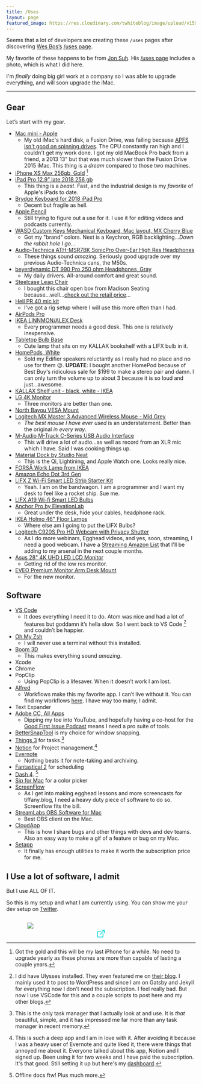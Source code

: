 ```yaml
---
title: /Uses
layout: page
featured_image: https://res.cloudinary.com/twhiteblog/image/upload/v1591128562/new-office_nib11t.jpg
---
```


Seems that a lot of developers are creating these `/uses` pages after discovering [Wes Bos’s](https://twitter.com/wesbos) [/uses page](http://wesbos.com/uses).

My favorite of these happens to be from [Jon Suh](https://twitter.com/jonsuh). His [/uses page](https://jonsuh.com/uses/) includes a photo, which is what I did here.

I'm *finally* doing big girl work at a company so I was able to upgrade everything, and will soon upgrade the iMac.

---

## Gear

Let’s start with my gear.

- [Mac mini - Apple](https://www.apple.com/mac-mini/)
	- My old iMac's hard disk, a Fusion Drive, was failing because [APFS isn't good on spinning drives](https://blog.macsales.com/43043-using-apfs-on-hdds-and-why-you-might-not-want-to/). The CPU constantly ran high and I couldn't get my work done. I got my old MacBook Pro back from a friend, a 2013 13" but that was much slower than the Fusion Drive 2015 iMac. This thing is a *dream* compared to those two machines.
- [iPhone XS Max 256gb, Gold](https://www.t-mobile.com/cell-phone/apple-iphone-8-plus?color=spacegray&memory=256gb) [^1]
- [iPad Pro 12.9” late 2018 256 gb](https://www.bhphotovideo.com/c/product/1441845-REG/apple_mtfn2ll_a_12_9_ipad_pro_late.html)
  - This thing is a *beast*. Fast, and the industrial design is my *favorite* of Apple's iPads to date.
- [Brydge Keyboard for 2018 iPad Pro](https://www.brydge.com/pages/2018-ipad-pro-keyboard-interest-form)
	- Decent but fragile as hell.
- [Apple Pencil](https://www.bhphotovideo.com/c/product/1441874-REG/apple_mu8f2am_a_apple_pencil_2nd_generation.html)
	- Still trying to figure out a use for it. I use it for editing videos and podcasts currently.
- [WASD Custom Keys Mechanical Keyboard, Mac layout, MX Cherry Blue](https://www.wasdkeyboards.com/wasd-v3-87-key-custom-mechanical-keyboard.html?wasd_customizer_id=1ea3e45f691d80ec3f30739ce3eb5b7b773da6539543b3c4de2b85e1503a4829)
	- Got my "brand" colors. Next is a Keychron, RGB backlighting...*Down the rabbit hole I go...*
-  [Audio-Technica ATH-MSR7BK SonicPro Over-Ear High Res Headphones](https://www.amazon.com/gp/product/B00PEU9CFA/ref=oh_aui_detailpage_o06_s00?psc=1&tag=thatmacnerd-20&ie=UTF8)
	- These things sound *amazing*. Seriously good upgrade over my  previous Audio-Technica cans, the M50s.
-  [beyerdynamic DT 990 Pro 250 ohm Headphones, Gray](https://www.amazon.com/gp/product/B0011UB9CQ/ref=ppx_yo_dt_b_asin_title_o02_s02?ie=UTF8&th=1)
   -  My daily drivers. All-around comfort and great sound.
- [Steelcase Leap Chair](https://www.madisonseating.com/leap-chair-by-steelcase.html?gclid=Cj0KCQiA5dPuBRCrARIsAJL7oei4kRFt9MUVlZgDlVPmOhr_fOuMQ8AtH-ReGn7nEPBNqE1R1Fxfnj0aAmOsEALw_wcB)
  - I bought this chair open box from Madison Seating because...well...[check out the retail price](https://store.steelcase.com/seating/office-chairs/leap)...
- [Heil PR 40 mic kit](https://www.amazon.com/gp/product/B00U1SG5SW/ref=oh_aui_detailpage_o07_s02?psc=1&tag=thatmacnerd-20&ie=UTF8)
	- I've got a rig setup where I will use this more often than I had.
- [AirPods Pro](https://www.apple.com/airpods-pro/)
- [IKEA LINNMON/ALEX Desk](http://www.ikea.com/us/en/catalog/products/S99932696/)
	- Every programmer needs a good desk. This one is relatively inexpensive.
- [Tabletop Bulb Base](https://www.amazon.com/gp/product/B07CBTKRXW/ref=ppx_yo_dt_b_asin_title_o05_s00?ie=UTF8&psc=1)
  - Cute lamp that sits on my KALLAX bookshelf with a LIFX bulb in it.
- [HomePods, White](https://www.apple.com/shop/buy-homepod/homepod/white)
  - Sold my Edifier speakers reluctantly as I really had no place and no use for them 😥. **UPDATE**: I bought another HomePod because of Best Buy's ridiculous sale for $199 to make a stereo pair and damn. I can only turn the volume up to about 3 because it is so loud and just...awesome.
- [KALLAX Shelf unit - black, white - IKEA](https://www.ikea.com/us/en/p/kallax-shelf-unit-black-white-70346927/)
- [LG 4K Monitor](https://www.amazon.com/gp/product/B01LPNKFK0/ref=oh_aui_detailpage_o02_s01?psc=1&tag=thatmacnerd-20&ie=UTF8)
	- Three monitors are better than one.
- [North Bayou VESA Mount](https://www.amazon.com/gp/product/B01FRWONKI/ref=oh_aui_detailpage_o02_s00?psc=1&tag=thatmacnerd-20&ie=UTF8)
- [Logitech MX Master 3 Advanced Wireless Mouse - Mid Grey](https://www.amazon.com/gp/product/B07S5HZB69/ref=ppx_yo_dt_b_asin_title_o04_s00?ie=UTF8&psc=1)
	- *The best mouse I have ever used* is an understatement. Better than the original *in every way*.
-  [M-Audio M-Track C-Series USB Audio Interface](https://www.amazon.com/gp/product/B01FFH5XMC/ref=oh_aui_detailpage_o04_s01?psc=1&tag=thatmacnerd-20&ie=UTF8)
	- This will drive a lot of audio…as well as record from an XLR mic which I have. Said I was cooking things up.
- [Material Dock by Studio Neat](https://www.studioneat.com/products/dock)
  - This is the Qi, Lightining, and Apple Watch one. Looks really nice.
- [FORSÅ Work Lamp from IKEA](http://www.ikea.com/us/en/catalog/products/70321427/)
- [Amazon Echo Dot 3rd Gen](https://www.amazon.com/Amazon-Echo-Dot-Portable-Bluetooth-Speaker-with-Alexa-Black/dp/B01DFKC2SO/ref=sr_1_1_sspa?sr=8-1-spons&ie=UTF8&tag=thatmacnerd-20&keywords=Amazon%2BEcho%2BDots%2B%25282nd%2BGen&psc=1&qid=1519870529)
- [LIFX Z Wi-Fi Smart LED Strip Starter Kit](https://www.amazon.com/gp/product/B073168F4Y/ref=oh_aui_detailpage_o02_s00?psc=1&tag=thatmacnerd-20&ie=UTF8)
	- Yeah. I am on the bandwagon. I am a programmer and I want my desk to feel like a rocket ship. Sue me.
- [LIFX A19 Wi-fi Smart LED Bulbs](https://www.amazon.com/gp/product/B01KY02MS8/ref=oh_aui_detailpage_o02_s00?psc=1&tag=thatmacnerd-20&ie=UTF8)
- [Anchor Pro by ElevationLab](https://www.elevationlab.com/products/the-anchor-pro)
  - Great under the desk, hide your cables, headphone rack.
- [IKEA Holmo 46" Floor Lamps](https://www.amazon.com/gp/product/B0070PBVWO/ref=ox_sc_sfl_title_2?smid=A22ARMH4S21UOS&tag=thatmacnerd-20&psc=1&ie=UTF8)
	- Where else am I going to put the LIFX Bulbs?
- [Logitech C920S Pro HD Webcam with Privacy Shutter](https://www.amazon.com/gp/product/B07K95WFWM/ref=ppx_yo_dt_b_asin_title_o01_s00?psc=1&tag=thatmacnerd-20&ie=UTF8)
  - As I do more webinars, Egghead videos, and yes, soon, streaming, I need a good webcam. I have a [Streaming Amazon List](https://www.amazon.com/hz/wishlist/ls/WYX3PZGSUJWN?tag=thatmacnerd-20&sort=default) that I'll be adding to my arsenal in the next couple months.
- [Asus 28" 4K UHD LED LCD Monitor](https://www.bhphotovideo.com/c/product/1232411-REG/asus_mg28uq_28_16_9_freesync.html)
  - Getting rid of the low res monitor.
- [EVEO Premium Monitor Arm Desk Mount](https://www.amazon.com/gp/product/B07V1W5C7Z/ref=ppx_yo_dt_b_asin_image_o00_s00?ie=UTF8&psc=1)
  - For the new monitor.

## Software

- [VS Code](https://code.visualstudio.com/)
	- It does everything I need it to do. Atom was nice and had a lot of features but goddamn it’s hella slow. So I went back to VS Code [^2] and couldn’t be happier.
- [Oh My Zsh](https://github.com/robbyrussell/oh-my-zsh)
	- I will never use a terminal without this installed.
- [Boom 3D](http://www.globaldelight.com/boom3d/index.php)
	- This makes everything sound *amazing*.
- Xcode
- Chrome
- PopClip
	- Using PopClip is a lifesaver. When it doesn’t work I am lost.
- [Alfred](https://www.alfredapp.com/)
	- Workflows make this my favorite app. I can’t live without it. You can find my workflows [here](https://cl.ly/1W2N1P1z213i/Alfred_workflows.jpg). I have way too many, I admit.
- Text Expander
- [Adobe CC, All Apps](https://www.adobe.com/creativecloud/plans.html)
  - Dipping my toe into YouTube, and hopefully having a co-host for the [Good First Issue Podcast](https://goodfirstissue.org/) means I need a pro suite of tools.
- [BetterSnapTool](https://itunes.apple.com/us/app/bettersnaptool/id417375580?mt=12&at=+1001lnT5&ct=That+Mac+Nerd+iOS) is my choice for window snapping.
- [Things 3](https://culturedcode.com/things/) for tasks.[^3]
- [Notion](https://www.notion.so) for Project management.[^4]
- [Evernote](https://evernote.com/)
  - Nothing beats it for note-taking and archiving.
- [Fantastical 2](https://flexibits.com/fantastical) for scheduling
- [Dash 4](https://kapeli.com/dash). [^5]
- [Sip for Mac](https://sipapp.io/) for a color picker
- [ScreenFlow](https://www.telestream.net/screenflow/overview.htm)
  - As I get into making egghead lessons and more screencasts for tiffany.blog, I need a heavy duty piece of software to do so. Screenflow fits the bill.
- [StreamLabs OBS Software for Mac](https://streamlabs.com/)
  - Best OBS client on the Mac.
- [CloudApp](https://www.getcloudapp.com/)
  - This is how I share bugs and other things with devs and dev teams. Also an easy way to make a gif of a feature or bug on my Mac.
- [Setapp](https://setapp.com/)
  - It finally has enough utilities to make it worth the subscription price for me.

## I Use a lot of software, I admit

But I use ALL OF IT.

So this is my setup and what I am currently using. You can show me your dev setup on [Twitter](https://twitter.com/tiffanywhitedev).

![]()

<figure>
    <img class="align-center" src="https://res.cloudinary.com/twhiteblog/image/upload/v1591128658/new-office-front_euwufh.jpg" />
    <figcaption style="text-align: center;">
       <a href="https://res.cloudinary.com/twhiteblog/image/upload/v1591128658/new-office-front_euwufh.jpg">
          <svg width="20px" height="20px" viewBox="0 0 20 20" version="1.1" xmlns="http://www.w3.org/2000/svg" xmlns:xlink="http://www.w3.org/1999/xlink" fill="#06d7d9">
            <path d="M19.0536842,0 L11.7951267,0 C11.2940351,0 10.8877973,0.40703125 10.8877973,0.909101562 C10.8877973,1.41117187 11.2940351,1.81820312 11.7951267,1.81820312 L16.8632359,1.81820312 L7.52432749,11.1753906 C7.16998051,11.5304297 7.16998051,12.1059766 7.52432749,12.4610156 C7.7014425,12.6385156 7.93364522,12.7272656 8.16584795,12.7272656 C8.39805068,12.7272656 8.6302924,12.6385547 8.80744639,12.4609766 L18.1463938,3.10382812 L18.1463938,8.18183594 C18.1463938,8.68390625 18.5526316,9.0909375 19.0537232,9.0909375 C19.5548148,9.0909375 19.9610526,8.68390625 19.9610526,8.18183594 L19.9610526,0.909101562 C19.9610136,0.40703125 19.5547758,0 19.0536842,0 Z" id="Shape"></path>
            <path d="M15.4244055,9.09089844 C14.9233138,9.09089844 14.517076,9.49792969 14.517076,10 L14.517076,18.1818359 L1.81461988,18.1818359 L1.81461988,5.45453125 L9.98050682,5.45453125 C10.4815984,5.45453125 10.8878363,5.0475 10.8878363,4.54542969 C10.8878363,4.04335938 10.4815984,3.63636719 9.98050682,3.63636719 L0.907329435,3.63636719 C0.406237817,3.63636719 0,4.04339844 0,4.54546875 L0,19.0909375 C0,19.5929688 0.406237817,20 0.907329435,20 L15.4244444,20 C15.9255361,20 16.3317739,19.5929688 16.3317739,19.0908984 L16.3317739,10 C16.3317349,9.49792969 15.9254971,9.09089844 15.4244055,9.09089844 Z" id="Shape"></path>
        </svg>
       </a>
    </figcaption>
</figure>

[^1]: Got the gold and this will be my last iPhone for a while. No need to upgrade yearly as these phones are more than capable of lasting a couple years.
[^2]: I did have Ulysses installed. They even featured me on [their blog](https://ulyssesapp.com/blog/2018/04/tiffany-r-white/). I mainly used it to post to WordPress and since I am on Gatsby and Jekyll for everything now I don't need the subscription. I feel really bad. But now I use VSCode for this and a couple scripts to post here and my other blogs.
[^3]: This is the only task manager that I actually look at and use. It is *that* beautiful, simple, and it has impressed me far more than any task manager in recent memory.
[^4]: This is such a deep app and I am in love with it. After avoiding it because I was a heavy user of Evernote and quite liked it, there were things that annoyed me about it. Everyone talked about this app, Notion and I signed up. Been using it for two weeks and I have paid the subscription. It's that good. Still setting it up but here's my [dashboard](https://cl.ly/44d974d179b2/Screenshot-2020-01-15_09-08-14_PM-1-1.png).
[^5]: Offline docs ftw! Plus much more.

